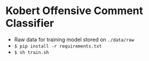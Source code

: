 # Kobert Offensive Comment Classifier

- Raw data for training model stored on `./data/raw`
- `$ pip install -r requirements.txt`
- `$ sh train.sh`
